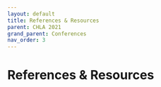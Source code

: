 ```yaml
---
layout: default
title: References & Resources
parent: CHLA 2021
grand_parent: Conferences
nav_order: 3
---
```

# References & Resources
